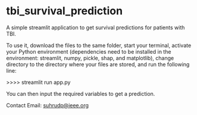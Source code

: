 # tbi_survival_prediction
A simple streamlit application to get survival predictions for patients with TBI.

To use it, download the files to the same folder, start your terminal, activate your Python environment (dependencies need to be installed in the environment: streamlit, numpy, pickle, shap, and matplotlib), change directory to the directory where your files are stored, and run the following line: 

\>>>> streamlit run app.py 

You can then input the required variables to get a prediction.

Contact
Email: suhrudp@ieee.org
